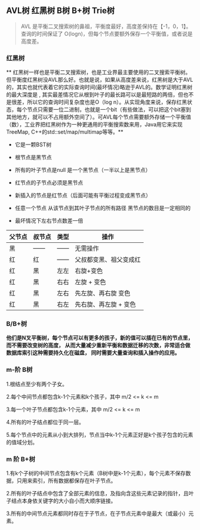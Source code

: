 
## AVL树 红黑树 B树 B+树 Trie树
> AVL 是平衡二叉搜索树的鼻祖，平衡度最好，高度差保持在【-1，0，1】。查询的时间保证了 O(logn)，但每个节点要额外保存一个平衡值，或者说是高度差。


### 红黑树
**
红黑树一样也是平衡二叉搜索树，也是工业界最主要使用的二叉搜索平衡树。但平衡度红黑树没AVL那么好。也就是说，如果从高度差来说，红黑树是大于AVL的，其实也就代表着它的实际查询时间(最坏情况)略逊于AVL的。数学证明红黑树的最大深度是  , 其实最差情况它从根到叶子的最长路可以是最短路的两倍，但也不是很差，所以它的查询时间复杂度也是O（log n）。从实现角度来说，保存红黑状态，每个节点只需要一位二进制，也就是一个bit（有些做法，可以把这个bit塞到其他地方，就可以不占用额外空间了）。可AVL每个节点需要额外存储一个平衡值（数），工业界把红黑树作为一种更通用的平衡搜索数来用，Java用它来实现TreeMap, C++的std::set/map/multimap等等。**

* 它是一颗BST树

* 根节点是黑节点

* 所有的叶子节点是null 是一个黑节点（一半以上是黑节点）

* 红节点的子节点必须是黑节点

* 新插入的节点是红节点（后面可能有平衡过程变成黑节点）

* 任意一个节点 从该节点到其叶子节点的所有路径 黑节点的数目是一定相同的

* 最坏情况下左右节点数差一倍


| 父节点 | 叔节点 | 类型 | 操作                   |
| ------ | ------ | ---- | ---------------------- |
| 黑     | ——     | ——   | 无需操作               |
| 红     | 红     | ——   | 父叔都变黑、祖父变成红 |
| 红     | 黑     | 左左 | 右旋+变色              |
| 红     | 黑     | 右右 | 左旋 + 变色            |
| 红     | 黑     | 左右 | 先左旋、再右旋 变色    |
| 红     | 黑     | 右左 | 先右旋、再左旋 + 变色  |






### B/B+树
**他们是N叉平衡树，每个节点可以有更多的孩子，新的值可以插在已有的节点里，而不需要改变树的高度，
从而大量减少重新平衡和数据迁移的次数，非常适合做数据库索引这种需要持久化在磁盘，
同时需要大量查询和插入操作的应用。**



### m-阶 B树

1.根结点至少有两个子女。

2.每个中间节点都包含k-1个元素和k个孩子，其中 m/2 <= k <= m

3.每一个叶子节点都包含k-1个元素，其中 m/2 <= k <= m

4.所有的叶子结点都位于同一层。

5.每个节点中的元素从小到大排列，节点当中k-1个元素正好是k个孩子包含的元素的值域分划。



### m 阶 B+树

1.有k个子树的中间节点包含有k个元素（B树中是k-1个元素），每个元素不保存数据，只用来索引，所有数据都保存在叶子节点。

2.所有的叶子结点中包含了全部元素的信息，及指向含这些元素记录的指针，且叶子结点本身依关键字的大小自小而大顺序链接。

3.所有的中间节点元素都同时存在于子节点，在子节点元素中是最大（或最小）元素。












